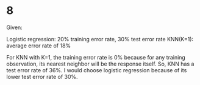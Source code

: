 8
========================================================

Given:

Logistic regression: 20% training error rate, 30% test error rate
KNN(K=1): average error rate of 18%

For KNN with K=1, the training error rate is 0% because for any training
observation, its nearest neighbor will be the response itself. So, KNN has a
test error rate of 36%. I would choose logistic regression because of its lower
test error rate of 30%.
